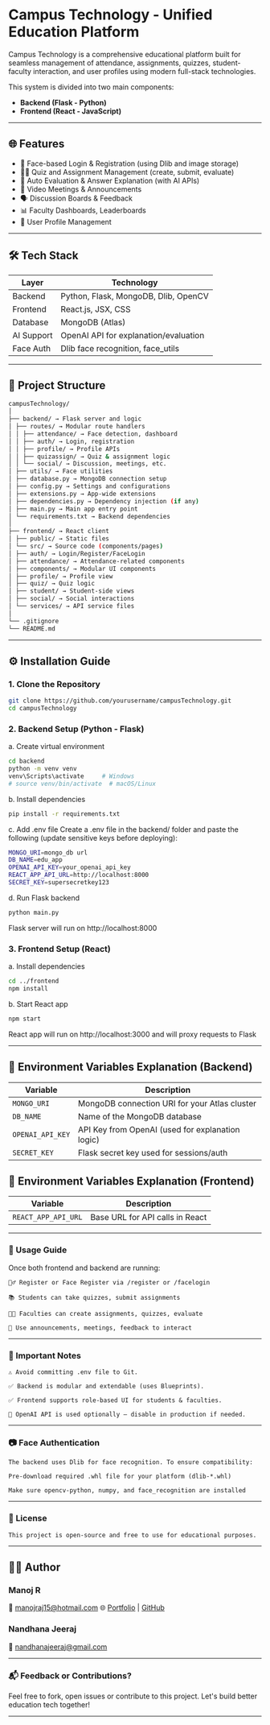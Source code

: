 # Campus Technology - Unified Education Platform

Campus Technology is a comprehensive educational platform built for seamless management of attendance, assignments, quizzes, student-faculty interaction, and user profiles using modern full-stack technologies.

This system is divided into two main components:

- **Backend (Flask - Python)**
- **Frontend (React - JavaScript)**

---

## 🌐 Features

- 🔐 Face-based Login & Registration (using Dlib and image storage)
- 🧑‍🏫 Quiz and Assignment Management (create, submit, evaluate)
- 🧠 Auto Evaluation & Answer Explanation (with AI APIs)
- 🎥 Video Meetings & Announcements
- 🗣️ Discussion Boards & Feedback
- 📊 Faculty Dashboards, Leaderboards
- 👤 User Profile Management

---

## 🛠️ Tech Stack

| Layer       | Technology                            |
|------------|----------------------------------------|
| Backend     | Python, Flask, MongoDB, Dlib, OpenCV  |
| Frontend    | React.js, JSX, CSS                    |
| Database    | MongoDB (Atlas)                       |
| AI Support  | OpenAI API for explanation/evaluation |
| Face Auth   | Dlib face recognition, face_utils     |

---

## 📁 Project Structure

```bash
campusTechnology/
│
├── backend/ → Flask server and logic
│ ├── routes/ → Modular route handlers
│ │ ├── attendance/ → Face detection, dashboard
│ │ ├── auth/ → Login, registration
│ │ ├── profile/ → Profile APIs
│ │ ├── quizassign/ → Quiz & assignment logic
│ │ └── social/ → Discussion, meetings, etc.
│ ├── utils/ → Face utilities
│ ├── database.py → MongoDB connection setup
│ ├── config.py → Settings and configurations
│ ├── extensions.py → App-wide extensions
│ ├── dependencies.py → Dependency injection (if any)
│ ├── main.py → Main app entry point
│ └── requirements.txt → Backend dependencies
│
├── frontend/ → React client
│ ├── public/ → Static files
│ └── src/ → Source code (components/pages)
│ ├── auth/ → Login/Register/FaceLogin
│ ├── attendance/ → Attendance-related components
│ ├── components/ → Modular UI components
│ ├── profile/ → Profile view
│ ├── quiz/ → Quiz logic
│ ├── student/ → Student-side views
│ ├── social/ → Social interactions
│ └── services/ → API service files
│
└── .gitignore
└── README.md
```

---


## ⚙️ Installation Guide

### 1. Clone the Repository

```bash
git clone https://github.com/yourusername/campusTechnology.git
cd campusTechnology
```

### 2. Backend Setup (Python - Flask)
a. Create virtual environment
```bash
cd backend
python -m venv venv
venv\Scripts\activate     # Windows
# source venv/bin/activate  # macOS/Linux
```
b. Install dependencies

```bash
pip install -r requirements.txt
```

c. Add .env file
Create a .env file in the backend/ folder and paste the following (update sensitive keys before deploying):

```bash
MONGO_URI=mongo_db url
DB_NAME=edu_app
OPENAI_API_KEY=your_openai_api_key
REACT_APP_API_URL=http://localhost:8000
SECRET_KEY=supersecretkey123
```

d. Run Flask backend

```bash
python main.py
```
Flask server will run on http://localhost:8000


### 3. Frontend Setup (React)

a. Install dependencies
``` bash
cd ../frontend
npm install
```

b. Start React app
```bash
npm start
```

React app will run on http://localhost:3000 and will proxy requests to Flask

---

## 🔐 Environment Variables Explanation (Backend)

| Variable            | Description                                      |
| ------------------- | ------------------------------------------------ |
| `MONGO_URI`         | MongoDB connection URI for your Atlas cluster    |
| `DB_NAME`           | Name of the MongoDB database                     |
| `OPENAI_API_KEY`    | API Key from OpenAI (used for explanation logic) |
| `SECRET_KEY`        | Flask secret key used for sessions/auth          |

## 🔐 Environment Variables Explanation (Frontend)

| Variable            | Description                                      |
| ------------------- | ------------------------------------------------ |
| `REACT_APP_API_URL` | Base URL for API calls in React                  |

---

### 🚀 Usage Guide
Once both frontend and backend are running:

    🧍‍♂️ Register or Face Register via /register or /facelogin

    📚 Students can take quizzes, submit assignments

    👩‍🏫 Faculties can create assignments, quizzes, evaluate

    📣 Use announcements, meetings, feedback to interact

---

### 📌 Important Notes
    ⚠️ Avoid committing .env file to Git.

    ✅ Backend is modular and extendable (uses Blueprints).

    ✅ Frontend supports role-based UI for students & faculties.

    🧪 OpenAI API is used optionally — disable in production if needed.

---

### 📷 Face Authentication
    The backend uses Dlib for face recognition. To ensure compatibility:

    Pre-download required .whl file for your platform (dlib-*.whl)

    Make sure opencv-python, numpy, and face_recognition are installed

---

### 🧾 License
    This project is open-source and free to use for educational purposes.

---

## 👨‍💻 Author
### Manoj R
📧 manojraj15@hotmail.com
🌐 [Portfolio](https://manojrajgopal.github.io/portfolio/) | [GitHub](https://github.com/manojrajgopal/)

### Nandhana Jeeraj
📧 nandhanajeeraj@gmail.com

---

### 📬 Feedback or Contributions?
Feel free to fork, open issues or contribute to this project. Let's build better education tech together!

---


